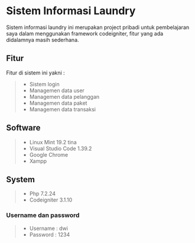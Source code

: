 # Sistem Informasi Laundry
Sistem informasi laundry ini merupakan project pribadi untuk pembelajaran saya dalam menggunakan framework codeigniter, fitur yang ada didalamnya masih sederhana.
## Fitur
Fitur di sistem ini yakni :
> - Sistem login
> - Managemen data user
> - Managemen data pelanggan
> - Managemen data paket
> - Managemen data transaksi
## Software 
> - Linux Mint 19.2 tina
> - Visual Studio Code 1.39.2
> - Google Chrome
> - Xampp
## System
> - Php 7.2.24
> - Codeigniter 3.1.10
### Username dan password
> - Username : dwi
> - Password : 1234
